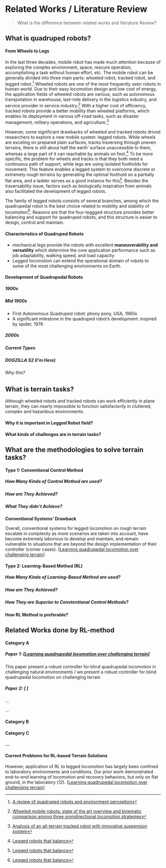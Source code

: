 # Related Works / Literature Review

> What is the difference between related works and literature Review?

## What is quadruped robots?

#### From Wheels to Legs 

In the last three decades, mobile robot has made much attention because of exploring the complex environment, space, rescure operation, accomplishing a task without human effort, etc. The mobile robot can be generally divided into three main parts: wheeled robot, tracked robot, and legged robot.[^1] Wheeled robots are one of the most frequently seen robots in human world. Due to their easy locomotion design and low cost of energy, the application fields of wheeled robots are various, such as autonomous transpotation in warehouse, last-mile delivery in the logistics industry, and service provider in service industry.[^2] With a higher cost of efficiency, tracked robots provide a better mobility than wheeled platforms, which enables its deployment in various off-road tasks, such as disaster management, military operations, and agriculture.[^3] 

However, some significant drawbacks of wheeled and tracked robots drived researchers to explore a new mobile system: legged robots. While wheels are exceling on prepared plain surfaces, tracks traversing through uneven terrains, there is still about half the earth’ surface unaccessible to them, whereas a large part of it can reachable by animals on foot.[^4] To be more specific, the problem for wheels and tracks is that they both need a continuous path of support, while legs are using isolated footholds for movement. This feature enables a legged system to overcome discrete or extremely rough terrains by generating the optimal foothold on a partially flat area, and a ladder serves as a good instance for this[^4]. Besides the traversability issue, factors such as biologically inspiration from animals also facilitated the development of legged robots.

The family of legged robots consists of several branches, among which the quadrupedal robot is the best choice related to mobility and stability of locomotion[^4]. Reasons are that the four-leggged structure provides better balancing and support for quadruped robots, and this structure is easier to design, control and maintain. 

#### Characteristics of Quadruped Robots

- mechanical legs provide the robots with excellent **maneuverability and versatility**
  which determine the core application performance such as job adaptability, walking speed, and load capacity
- Legged locomotion can extend the operational domain of robots to some of the most challenging environments on Earth. 



#### Development of Quadrupedal Robots

##### 1900s

##### Mid 1900s 

- First Autonomous Quadruped robot: phony pony, USA, 1960s
- A significant milestone in the quadruped robot’s development: inspired by spider, 1976

##### 2000s



##### Current Types

##### DOGZILLA S2 (I’m Here)

###### Why this?





## What is terrain tasks? 

Although wheeled robots and tracked robots can work efficiently in plane terrain, they can nearly impossible to function satisfactorily in cluttered, complex and hazardous environments. 

#### Why it is important in Legged Robot field?

#### What kinds of challenges are in terrain tasks?





## What are the methodologies to solve terrain tasks?

#### Type 1: Conventional Control Method

##### How Many Kinds of Control Method are used? 

##### How are They Achieved?

##### What They didn’t Achieve?

**Conventional Systems’ Drawback**

Overall, conventional systems for legged locomotion on rough terrain escalate in complexity as more scenarios are taken into account, have become extremely laborious to develop and maintain, and remain vulnerable to situations that are beyond the design implementation of their controller (corner cases). [[Learning quadrupedal locomotion over challenging terrain](https://doi.org/10.1126/scirobotics.abc5986)]

#### Type 2: Learning-Based Method (RL)

##### How Many Kinds of Learning-Based Method are used?

##### How are They Achieved?

##### How They are Superior to Convtentional Control Methods?

#### How RL Method is preferable?



## Related Works done by RL-method

#### Category A

##### Paper 1: [[Learning quadrupedal locomotion over challenging terrain](https://doi.org/10.1126/scirobotics.abc5986)]

This paper present a robust controller for blind quadrupedal locomotion in challenging natural environments / we present a robust controller for blind quadrupedal locomotion on challenging terrain

##### Paper 2: [ ]

…

…

#### Category B

#### Category C

#### …

#### Current Problems for RL-based Terrain Solutions

However, application of RL to legged locomotion has largely been confined to laboratory environments and conditions. Our prior work demonstrated end-to-end learning of locomotion and recovery behaviors, but only on flat ground, in the laboratory (*12*). [[Learning quadrupedal locomotion over challenging terrain](https://doi.org/10.1126/scirobotics.abc5986)]







[^1]: [A review of quadruped robots and environment perception](https://ieeexplore.ieee.org/abstract/document/7554355/)
[^2]: [Wheeled mobile robots: state of the art overview and kinematic comparison among three omnidirectional locomotion strategies](https://link.springer.com/article/10.1007/s10846-022-01745-7)
[^3]: [Analysis of an all-terrain tracked robot with innovative suspension system](https://www.sciencedirect.com/science/article/pii/S0094114X23000113)
[^4]: [Legged robots that balance](https://books.google.co.uk/books?hl=zh-CN&lr=&id=EXRiBnQ37RwC&oi=fnd&pg=PR10&dq=legged+robots+that+balance&ots=PdaruHI39_&sig=TX4bjzT8L0YSvu1sMlXnmQdqgCU)
